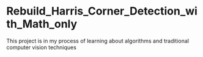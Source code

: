 # Rebuild_Harris_Corner_Detection_with_Math_only
This project is in my process of learning about algorithms and traditional computer vision techniques
